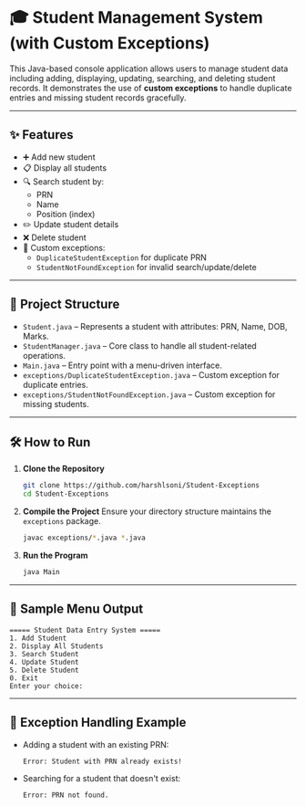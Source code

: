 
# 🎓 Student Management System (with Custom Exceptions)

This Java-based console application allows users to manage student data including adding, displaying, updating, searching, and deleting student records. It demonstrates the use of **custom exceptions** to handle duplicate entries and missing student records gracefully.

---

## ✨ Features

- ➕ Add new student  
- 📋 Display all students  
- 🔍 Search student by:
  - PRN
  - Name
  - Position (index)
- ✏️ Update student details  
- ❌ Delete student  
- 🚫 Custom exceptions:
  - `DuplicateStudentException` for duplicate PRN
  - `StudentNotFoundException` for invalid search/update/delete

---

## 🧱 Project Structure

- `Student.java` – Represents a student with attributes: PRN, Name, DOB, Marks.
- `StudentManager.java` – Core class to handle all student-related operations.
- `Main.java` – Entry point with a menu-driven interface.
- `exceptions/DuplicateStudentException.java` – Custom exception for duplicate entries.
- `exceptions/StudentNotFoundException.java` – Custom exception for missing students.

---

## 🛠️ How to Run

1. **Clone the Repository**
   ```bash
   git clone https://github.com/harshlsoni/Student-Exceptions
   cd Student-Exceptions
   ```

2. **Compile the Project**
   Ensure your directory structure maintains the `exceptions` package.
   ```bash
   javac exceptions/*.java *.java
   ```

3. **Run the Program**
   ```bash
   java Main
   ```

---

## 🧪 Sample Menu Output

```
===== Student Data Entry System =====
1. Add Student
2. Display All Students
3. Search Student
4. Update Student
5. Delete Student
0. Exit
Enter your choice:
```

---

## 🚨 Exception Handling Example

- Adding a student with an existing PRN:
  ```
  Error: Student with PRN already exists!
  ```
- Searching for a student that doesn't exist:
  ```
  Error: PRN not found.
  ```

